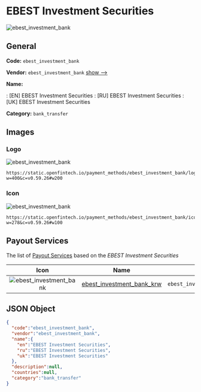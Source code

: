 
# EBEST Investment Securities 
![ebest_investment_bank](https://static.openfintech.io/payment_methods/ebest_investment_bank/logo.svg?w=400&c=v0.59.26#w200)  

## General 
**Code:** `ebest_investment_bank` 
 
**Vendor:** `ebest_investment_bank` [show -->](/vendors/ebest_investment_bank/) 
 
**Name:** 
 
:	[EN] EBEST Investment Securities 
:	[RU] EBEST Investment Securities 
:	[UK] EBEST Investment Securities 
 
**Category:** `bank_transfer` 
 

## Images 

### Logo 
![ebest_investment_bank](https://static.openfintech.io/payment_methods/ebest_investment_bank/logo.svg?w=400&c=v0.59.26#w200)  

```
https://static.openfintech.io/payment_methods/ebest_investment_bank/logo.svg?w=400&c=v0.59.26#w200
```  

### Icon 
![ebest_investment_bank](https://static.openfintech.io/payment_methods/ebest_investment_bank/icon.svg?w=278&c=v0.59.26#w100)  

```
https://static.openfintech.io/payment_methods/ebest_investment_bank/icon.svg?w=278&c=v0.59.26#w100
```  

## Payout Services 
 
The list of [Payout Services](/payout-services/) based on the _EBEST Investment Securities_ 

|Icon|Name|Code| 
|:---:|:---:|:---:| 
|![ebest_investment_bank](https://static.openfintech.io/payout_methods/ebest_investment_bank/icon.svg?w=278&c=v0.59.26#w40) |[ebest_investment_bank_krw](/payout-services/ebest_investment_bank_krw/)|`ebest_investment_bank_krw`| 
 

## JSON Object 

```json
{
  "code":"ebest_investment_bank",
  "vendor":"ebest_investment_bank",
  "name":{
    "en":"EBEST Investment Securities",
    "ru":"EBEST Investment Securities",
    "uk":"EBEST Investment Securities"
  },
  "description":null,
  "countries":null,
  "category":"bank_transfer"
}
```  
